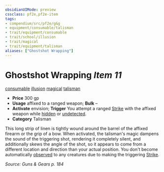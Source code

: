 ```yaml
---
obsidianUIMode: preview
cssclass: pf2e,pf2e-item
tags:
- compendium/src/pf2e/g&g
- equipment/consumable/talisman
- trait/equipment/consumable
- trait/school/illusion
- trait/magical
- trait/equipment/talisman
aliases: ["Ghostshot Wrapping"]
---
```

# Ghostshot Wrapping *Item 11*  
[consumable](consumable.md)  [illusion](illusion.md)  [magical](magical.md)  [talisman](talisman.md)  

- **Price** 300 gp
- **Usage** affixed to a ranged weapon; **Bulk** –
- **Activate** envision; **Trigger** You attempt a ranged [Strike](strike.md) with the affixed weapon while [hidden](conditions.md#Hidden) or [undetected](conditions.md#Undetected).
- **Category** Talisman

This long strip of linen is tightly wound around the barrel of the affixed firearm or the grip of a bow. When activated, the talisman's magic dampens the sound of the triggering shot, rendering it completely silent, and additionally skews the angle of the shot, so it appears to come from a different location and direction than your actual position. You don't become automatically [observed](conditions.md#Observed) to any creatures due to making the triggering [Strike](strike.md).

*Source: Guns & Gears p. 184*